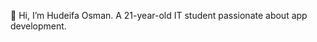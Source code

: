 👋 Hi, I’m Hudeifa Osman. A 21-year-old IT student passionate about app development.

<!---
hudeifaosman/hudeifaosman is a ✨ special ✨ repository because its `README.md` (this file) appears on your GitHub profile.
You can click the Preview link to take a look at your changes.
--->
